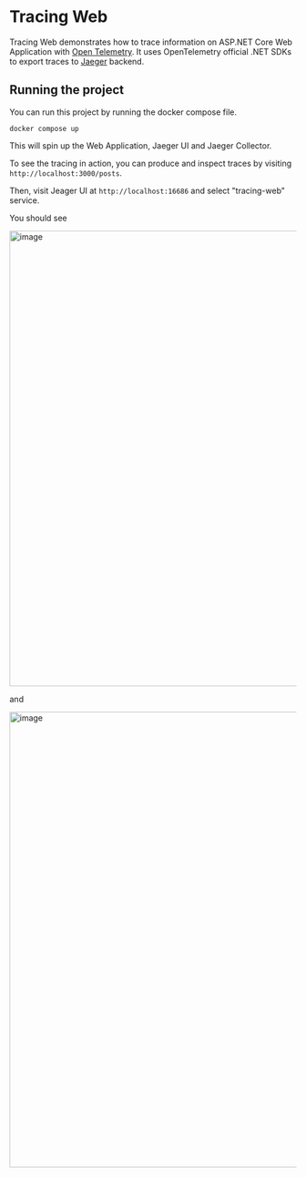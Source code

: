 # Tracing Web

Tracing Web demonstrates how to trace information on ASP.NET Core Web Application with [Open Telemetry](https://opentelemetry.io/). It uses OpenTelemetry official .NET SDKs to export traces to [Jaeger](https://www.jaegertracing.io/) backend.

## Running the project

You can run this project by running the docker compose file.

```
docker compose up
```

This will spin up the Web Application, Jaeger UI and Jaeger Collector.

To see the tracing in action, you can produce and inspect traces by visiting `http://localhost:3000/posts`. 

Then, visit Jeager UI at `http://localhost:16686` and select "tracing-web" service.

You should see

<img width="800" alt="image" src="https://github.com/fabioluz/tracing-web/assets/5049361/55a0dd1a-1b3e-4e85-a20a-aa27877fa05d">

and

<img width="800" alt="image" src="https://github.com/fabioluz/tracing-web/assets/5049361/d91c6eab-92fd-4724-a523-74ff631ed04d">

